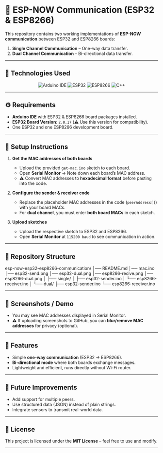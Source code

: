 # 📡 ESP-NOW Communication (ESP32 & ESP8266)

This repository contains two working implementations of **ESP-NOW communication** between ESP32 and ESP8266 boards:  
1. **Single Channel Communication** – One-way data transfer.  
2. **Dual Channel Communication** – Bi-directional data transfer.

---

## 🚀 Technologies Used
<div align="center">

![Arduino IDE](https://img.shields.io/badge/Arduino_IDE-00979D?style=for-the-badge&logo=arduino&logoColor=white)
![ESP32](https://img.shields.io/badge/ESP32-000000?style=for-the-badge&logo=espressif&logoColor=white)
![ESP8266](https://img.shields.io/badge/ESP8266-4B8BBE?style=for-the-badge&logo=espressif&logoColor=white)
![C++](https://img.shields.io/badge/C++-00599C?style=for-the-badge&logo=cplusplus&logoColor=white)

</div>

---

## ⚙️ Requirements

- **Arduino IDE** with ESP32 & ESP8266 board packages installed.  
- **ESP32 Board Version**: `2.0.17` (⚠️ Use this version for compatibility).  
- One ESP32 and one ESP8266 development board.  

---

## 📌 Setup Instructions

1. **Get the MAC addresses of both boards**  
   - Upload the provided `get-mac.ino` sketch to each board.  
   - Open **Serial Monitor** → Note down each board’s MAC address.  
   - ⚠️ Convert MAC addresses to **hexadecimal format** before pasting into the code.

2. **Configure the sender & receiver code**  
   - Replace the placeholder MAC addresses in the code (`peerAddress[]`) with your board MACs.  
   - For **dual channel**, you must enter **both board MACs** in each sketch.

3. **Upload sketches**  
   - Upload the respective sketch to ESP32 and ESP8266.  
   - Open **Serial Monitor** at `115200 baud` to see communication in action.

---

## 📂 Repository Structure
esp-now-esp32-esp8266-communication/
│── README.md
│── mac.ino
│── esp32-send.png
│── esp32-dual.png
│── esp8266-recive.png
│── esp8266-dual.png
│
├── single/
│   ├── esp32-sender.ino
│   └── esp8266-receiver.ino
│
└── dual/
    ├── esp32-sender.ino
    └── esp8266-receiver.ino



---

## 📸 Screenshots / Demo

- You may see MAC addresses displayed in Serial Monitor.  
- ⚠️ If uploading screenshots to GitHub, you can **blur/remove MAC addresses** for privacy (optional).

---

## 🧩 Features

- Simple **one-way communication** (ESP32 → ESP8266).  
- **Bi-directional mode** where both boards exchange messages.  
- Lightweight and efficient, runs directly without Wi-Fi router.  

---

## 🔮 Future Improvements

- Add support for multiple peers.  
- Use structured data (JSON) instead of plain strings.  
- Integrate sensors to transmit real-world data.

---

## 📜 License
This project is licensed under the **MIT License** – feel free to use and modify.

---


